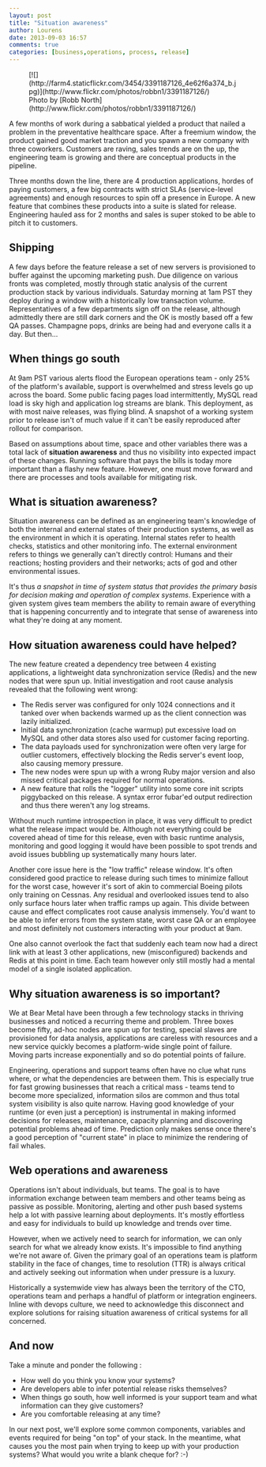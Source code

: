 ```yaml
---
layout: post
title: "Situation awareness"
author: Lourens
date: 2013-09-03 16:57
comments: true
categories: [business,operations, process, release]
---
```


<figure markdown="1">
  [![](http://farm4.staticflickr.com/3454/3391187126_4e62f6a374_b.jpg)](http://www.flickr.com/photos/robbn1/3391187126/)

<figcaption markdown="1">
Photo by [Robb North](http://www.flickr.com/photos/robbn1/3391187126/)
</figcaption>
</figure>

A few months of work during a sabbatical yielded a product that nailed a problem in the preventative healthcare space. After a freemium window, the product gained good market traction and you spawn a new company with three coworkers. Customers are raving, sales trends are on the up, the engineering team is growing and there are conceptual products in the pipeline.

Three months down the line, there are 4 production applications, hordes of paying customers, a few big contracts with strict SLAs (service-level agreements) and enough resources to spin off a presence in Europe. A new feature that combines these products into a suite is slated for release. Engineering hauled ass for 2 months and sales is super stoked to be able to pitch it to customers.

## Shipping

A few days before the feature release a set of new servers is provisioned to buffer against the upcoming marketing push. Due diligence on various fronts was completed, mostly through static analysis of the current production stack by various individuals. Saturday morning at 1am PST they deploy during a window with a historically low transaction volume. Representatives of a few departments sign off on the release, although admittedly there are still dark corners and the OK is mostly based off a few QA passes. Champagne pops, drinks are being had and everyone calls it a day. But then...

## When things go south

At 9am PST various alerts flood the European operations team - only 25% of the platform's available, support is overwhelmed and stress levels go up across the board. Some public facing pages load intermittently, MySQL read load is sky high and application log streams are blank. This deployment, as with most naive releases, was flying blind. A snapshot of a working system prior to release isn't of much value if it can't be easily reproduced after rollout for comparison.

Based on assumptions about time, space and other variables there was a total lack of **situation awareness** and thus no visibility into expected impact of these changes. Running software that pays the bills is today more important than a flashy new feature. However, one must move forward and there are processes and tools available for mitigating risk.

## What is situation awareness?

Situation awareness can be defined as an engineering team's knowledge of both the internal and external states of their production systems, as well as the environment in which it is operating. Internal states refer to health checks, statistics and other monitoring info. The external environment refers to things we generally can't directly control: Humans and their reactions; hosting providers and their networks; acts of god and other environmental issues.

It's thus *a snapshot in time of system status that provides the primary basis for decision making and operation of complex systems*. Experience with a given system gives team members the ability to remain aware of everything that is happening concurrently and to integrate that sense of awareness into what they're doing at any moment.

## How situation awareness could have helped?

The new feature created a dependency tree between 4 existing applications, a lightweight data synchronization service (Redis) and the new nodes that were spun up. Initial investigation and root cause analysis revealed that the following went wrong:

* The Redis server was configured for only 1024 connections and it tanked over when backends warmed up as the client connection was lazily initialized.
* Initial data synchronization (cache warmup) put excessive load on MySQL and other data stores also used for customer facing reporting.
* The data payloads used for synchronization were often very large for outlier customers, effectively blocking the Redis server's event loop, also causing memory pressure.
* The new nodes were spun up with a wrong Ruby major version and also missed critical packages required for normal operations.
* A new feature that rolls the "logger" utility into some core init scripts piggybacked on this release. A syntax error fubar'ed output redirection and thus there weren't any log streams.

Without much runtime introspection in place, it was very difficult to predict what the release impact would be. Although not everything could be covered ahead of time for this release, even with basic runtime analysis, monitoring and good logging it would have been possible to spot trends and avoid issues bubbling up systematically many hours later.

Another core issue here is the "low traffic" release window. It's often considered good practice to release during such times to minimize fallout for the worst case, however it's sort of akin to commercial Boeing pilots only training on Cessnas. Any residual and overlooked issues tend to also only surface hours later when traffic ramps up again. This divide between cause and effect complicates root cause analysis immensely. You'd want to be able to infer errors from the system state, worst case QA or an employee and most definitely not customers interacting with your product at 9am.

One also cannot overlook the fact that suddenly each team now had a direct link with at least 3 other applications, new (misconfigured) backends and Redis at this point in time. Each team however only still mostly had a mental model of a single isolated application.

## Why situation awareness is so important?

We at Bear Metal have been through a few technology stacks in thriving businesses and noticed a recurring theme and problem. Three boxes become fifty, ad-hoc nodes are spun up for testing, special slaves are provisioned for data analysis, applications are careless with resources and a new service quickly becomes a platform-wide single point of failure. Moving parts increase exponentially and so do potential points of failure.

Engineering, operations and support teams often have no clue what runs where, or what the dependencies are between them. This is especially true for fast growing businesses that reach a  critical mass - teams tend to become more specialized, information silos are common and thus total system visibility is also quite narrow. Having good knowledge of your runtime (or even just a perception) is instrumental in making informed decisions for releases, maintenance, capacity planning and discovering potential problems ahead of time. Prediction only makes sense once there's a good perception of "current state" in place to minimize the rendering of fail whales.

## Web operations and awareness

Operations isn't about individuals, but teams. The goal is to have information exchange between team members and other teams being as passive as possible. Monitoring, alerting and other push based systems help a lot with passive learning about deployments. It's mostly effortless and easy for individuals to build up knowledge and trends over time.

However, when we actively need to search for information, we can only search for what we already know exists. It's impossible to find anything we're not aware of. Given the primary goal of an operations team is platform stability in the face of changes, time to resolution (TTR) is always critical and actively seeking out information when under pressure is a luxury.

Historically a systemwide view has always been the territory of the CTO, operations team and perhaps a handful of platform or integration engineers. Inline with devops culture, we need to acknowledge this disconnect and explore solutions for raising situation awareness of critical systems for all concerned.

## And now

Take a minute and ponder the following :

* How well do you think you know your systems?
* Are developers able to infer potential release risks themselves?
* When things go south, how well informed is your support team and what information can they give customers?
* Are you comfortable releasing at any time?

In our next post, we'll explore some common components, variables and events required for being "on top" of your stack. In the meantime, what causes you the most pain when trying to keep up with your production systems? What would you write a blank cheque for? :-)